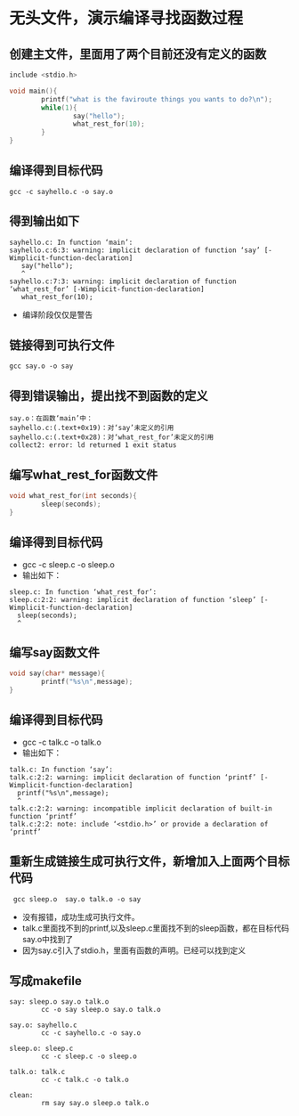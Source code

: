 # 无头文件，演示编译寻找函数过程
## 创建主文件，里面用了两个目前还没有定义的函数 

```c
include <stdio.h>

void main(){
        printf("what is the faviroute things you wants to do?\n");
        while(1){
                say("hello");
                what_rest_for(10);
        }
}

```
## 编译得到目标代码

```
gcc -c sayhello.c -o say.o
```

## 得到输出如下

```
sayhello.c: In function ‘main’:
sayhello.c:6:3: warning: implicit declaration of function ‘say’ [-Wimplicit-function-declaration]
   say("hello"); 
   ^
sayhello.c:7:3: warning: implicit declaration of function ‘what_rest_for’ [-Wimplicit-function-declaration]
   what_rest_for(10);   

```

- 编译阶段仅仅是警告

## 链接得到可执行文件

```
gcc say.o -o say
```

## 得到错误输出，提出找不到函数的定义

```
say.o：在函数‘main’中：
sayhello.c:(.text+0x19)：对‘say’未定义的引用
sayhello.c:(.text+0x28)：对‘what_rest_for’未定义的引用
collect2: error: ld returned 1 exit status
```

## 编写what_rest_for函数文件

```c
void what_rest_for(int seconds){
        sleep(seconds);
}

```

## 编译得到目标代码
- gcc -c sleep.c -o sleep.o
- 输出如下：

```
sleep.c: In function ‘what_rest_for’:
sleep.c:2:2: warning: implicit declaration of function ‘sleep’ [-Wimplicit-function-declaration]
  sleep(seconds);
  ^
```

## 编写say函数文件

```c
void say(char* message){
        printf("%s\n",message);
}

```


## 编译得到目标代码
- gcc -c talk.c -o talk.o
- 输出如下：

```
talk.c: In function ‘say’:
talk.c:2:2: warning: implicit declaration of function ‘printf’ [-Wimplicit-function-declaration]
  printf("%s\n",message);
  ^
talk.c:2:2: warning: incompatible implicit declaration of built-in function ‘printf’
talk.c:2:2: note: include ‘<stdio.h>’ or provide a declaration of ‘printf’

```

## 重新生成链接生成可执行文件，新增加入上面两个目标代码
```
 gcc sleep.o  say.o talk.o -o say
```

- 没有报错，成功生成可执行文件。
- talk.c里面找不到的printf,以及sleep.c里面找不到的sleep函数，都在目标代码say.o中找到了
- 因为say.c引入了stdio.h，里面有函数的声明。已经可以找到定义


## 写成makefile
```
say: sleep.o say.o talk.o
        cc -o say sleep.o say.o talk.o

say.o: sayhello.c
        cc -c sayhello.c -o say.o

sleep.o: sleep.c
        cc -c sleep.c -o sleep.o

talk.o: talk.c
        cc -c talk.c -o talk.o 

clean:
        rm say say.o sleep.o talk.o 

```

